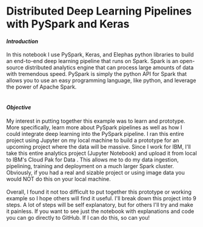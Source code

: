# Distributed Deep Learning Pipelines with PySpark and Keras

#### _Introduction_
In this notebook I use PySpark, Keras, and Elephas python libraries to build an end-to-end deep learning pipeline that runs on Spark. Spark is an open-source distributed analytics engine that can process large amounts of data with tremendous speed. PySpark is simply the python API for Spark that allows you to use an easy programming language, like python, and leverage the power of Apache Spark.
</br></br>
#### _Objective_
My interest in putting together this example was to learn and prototype. More specifically, learn more about PySpark pipelines as well as how I could integrate deep learning into the PySpark pipeline. I ran this entire project using Jupyter on my local machine to build a prototype for an upcoming project where the data will be massive. Since I work for IBM, I'll take this entire analytics project (Jupyter Notebook) and upload it from local to IBM's Cloud Pak for Data . This allows me to do my data ingestion, pipelining, training and deployment on a much larger Spark cluster. Obviously, if you had a real and sizable project or using image data you would NOT do this on your local machine.
</br></br>
Overall, I found it not too difficult to put together this prototype or working example so I hope others will find it useful. I'll break down this project into 9 steps. A lot of steps will be self explanatory, but for others I'll try and make it painless. If you want to see just the notebook with explanations and code you can go directly to GitHub. If I can do this, so can you!
